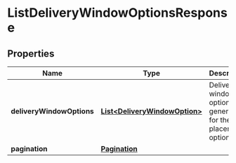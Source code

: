 
# ListDeliveryWindowOptionsResponse

## Properties
Name | Type | Description | Notes
------------ | ------------- | ------------- | -------------
**deliveryWindowOptions** | [**List&lt;DeliveryWindowOption&gt;**](DeliveryWindowOption.md) | Delivery window options generated for the placement option. | 
**pagination** | [**Pagination**](Pagination.md) |  |  [optional]




